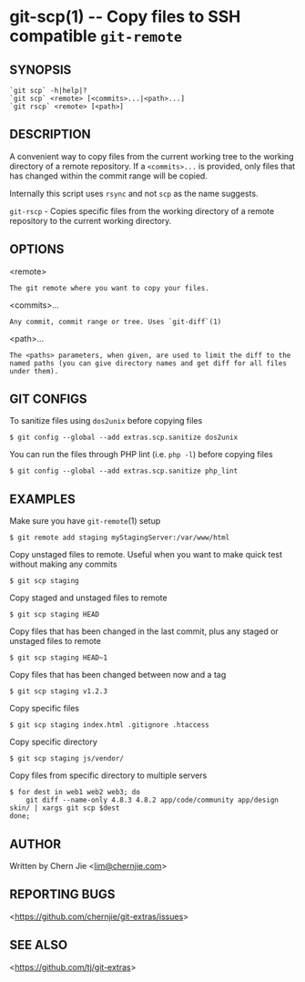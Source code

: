 git-scp(1) -- Copy files to SSH compatible `git-remote`
=======================================================

## SYNOPSIS

    `git scp` -h|help|?
    `git scp` <remote> [<commits>...|<path>...]
    `git rscp` <remote> [<path>]

## DESCRIPTION

A convenient way to copy files from the current working tree to the working directory of a remote repository. If a `<commits>...` is provided, only files that has changed within the commit range will be copied.

Internally this script uses `rsync` and not `scp` as the name suggests. 

`git-rscp` - Copies specific files from the working directory of a remote repository to the current working directory.

## OPTIONS

  &lt;remote&gt;

    The git remote where you want to copy your files.

  &lt;commits&gt;...

    Any commit, commit range or tree. Uses `git-diff`(1)

  &lt;path&gt;...

    The <paths> parameters, when given, are used to limit the diff to the named paths (you can give directory names and get diff for all files under them).

## GIT CONFIGS

 To sanitize files using `dos2unix` before copying files

    $ git config --global --add extras.scp.sanitize dos2unix

 You can run the files through PHP lint (i.e. `php -l`) before copying files

    $ git config --global --add extras.scp.sanitize php_lint

## EXAMPLES

 Make sure you have `git-remote`(1) setup

    $ git remote add staging myStagingServer:/var/www/html

 Copy unstaged files to remote. Useful when you want to make quick test without making any commits

    $ git scp staging

 Copy staged and unstaged files to remote

    $ git scp staging HEAD

 Copy files that has been changed in the last commit, plus any staged or unstaged files to remote

    $ git scp staging HEAD~1

 Copy files that has been changed between now and a tag

    $ git scp staging v1.2.3

 Copy specific files

    $ git scp staging index.html .gitignore .htaccess

 Copy specific directory

    $ git scp staging js/vendor/

 Copy files from specific directory to multiple servers

    $ for dest in web1 web2 web3; do
        git diff --name-only 4.8.3 4.8.2 app/code/community app/design skin/ | xargs git scp $dest
    done;

## AUTHOR

Written by Chern Jie &lt;<lim@chernjie.com>&gt;

## REPORTING BUGS

&lt;<https://github.com/chernjie/git-extras/issues>&gt;

## SEE ALSO

&lt;<https://github.com/tj/git-extras>&gt;

